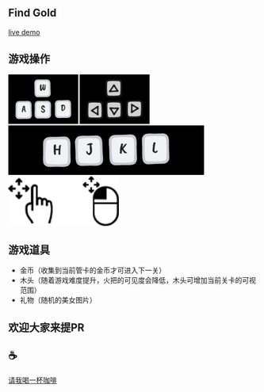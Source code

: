 ## Find Gold

[live demo](https://find-gold.netlify.app/)

## 游戏操作

<img src="./public/img/operate1.png" alt="wasd" height="100px">
<img src="./public/img/operate2.png" alt="上下左右"  height="100px">
<img src="./public/img/operate3.png" alt="hjkl"  height="100px">
<img src="./public/img/operate4.png" alt="鼠标或手指"  height="100px">

## 游戏道具
- 金币（收集到当前管卡的金币才可进入下一关）
- 木头（随着游戏难度提升，火把的可见度会降低，木头可增加当前关卡的可视范围）
- 礼物（随机的美女图片）

## 欢迎大家来提PR

## :coffee:

[请我喝一杯咖啡](https://github.com/Simon-He95/sponsor)
